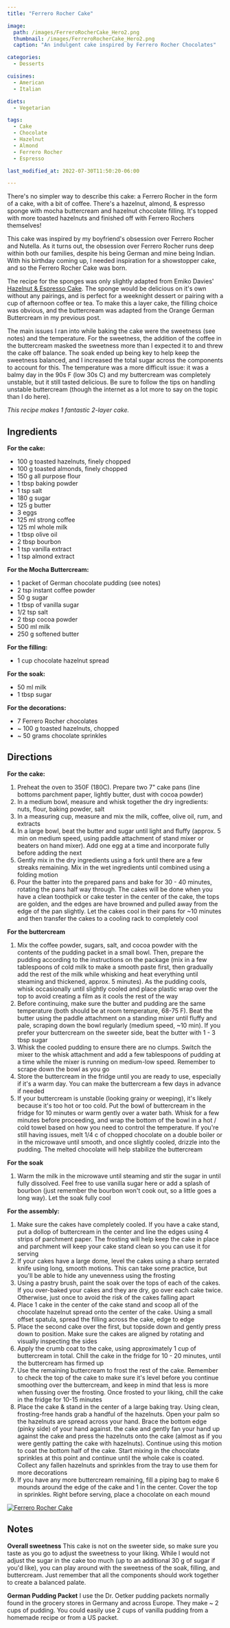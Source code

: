 ```yaml
---
title: "Ferrero Rocher Cake"

image: 
  path: /images/FerreroRocherCake_Hero2.png
  thumbnail: /images/FerreroRocherCake_Hero2.png
  caption: "An indulgent cake inspired by Ferrero Rocher Chocolates"

categories:
  - Desserts

cuisines:
  - American
  - Italian

diets:
  - Vegetarian

tags:
  - Cake
  - Chocolate
  - Hazelnut
  - Almond
  - Ferrero Rocher
  - Espresso

last_modified_at: 2022-07-30T11:50:20-06:00

---
```


<span itemprop="description">
There's no simpler way to describe this cake: a Ferrero Rocher in the form of a cake, with a bit of coffee. There's a hazelnut, almond, & espresso sponge with mocha buttercream and hazelnut chocolate filling. It's topped with more toasted hazelnuts and finished off with Ferrero Rochers themselves!
</span>

This cake was inspired by my boyfriend's obsession over Ferrero Rocher and Nutella. As it turns out, the obsession over Ferrero Rocher runs deep within both our families, despite his being German and mine being Indian. With his birthday coming up, I needed inspiration for a showstopper cake, and so the Ferrero Rocher Cake was born. 

The recipe for the sponges was only slightly adapted from Emiko Davies' [Hazelnut & Espresso Cake][1]. The sponge would be delicious on it's own without any pairings, and is perfect for a weeknight dessert or pairing with a cup of afternoon coffee or tea. To make this a layer cake, the filling choice was obvious, and the buttercream was adapted from the Orange German Buttercream in my previous post. 

The main issues I ran into while baking the cake were the sweetness (see notes) and the temperature. For the sweetness, the addition of the coffee in the buttercream masked the sweetness more than I expected it to and threw the cake off balance. The soak ended up being key to help keep the sweetness balanced, and I increased the total sugar across the components to account for this. The temperature was a more difficult issue: it was a balmy day in the 90s F (low 30s C) and my buttercream was completely unstable, but it still tasted delicious. Be sure to follow the tips on handling unstable buttercream (though the internet as a lot more to say on the topic than I do here). 

*This recipe makes <span itemprop="recipeYield">1</span> fantastic 2-layer cake.*

## Ingredients

**For the cake:**
* <span itemprop="recipeIngredient">100 g toasted hazelnuts, finely chopped</span>
* <span itemprop="recipeIngredient">100 g toasted almonds, finely chopped</span>
* <span itemprop="recipeIngredient">150 g all purpose flour</span>
* <span itemprop="recipeIngredient">1 tbsp baking powder</span>
* <span itemprop="recipeIngredient">1 tsp salt</span>
* <span itemprop="recipeIngredient">180 g sugar</span>
* <span itemprop="recipeIngredient">125 g butter</span>
* <span itemprop="recipeIngredient">3 eggs</span>
* <span itemprop="recipeIngredient">125 ml strong coffee</span>
* <span itemprop="recipeIngredient">125 ml whole milk</span>
* <span itemprop="recipeIngredient">1 tbsp olive oil</span>
* <span itemprop="recipeIngredient">2 tbsp bourbon</span>
* <span itemprop="recipeIngredient">1 tsp vanilla extract</span>
* <span itemprop="recipeIngredient">1 tsp almond extract</span>

**For the Mocha Buttercream:**
* <span itemprop="recipeIngredient">1 packet of German chocolate pudding (see notes)</span>
* <span itemprop="recipeIngredient">2 tsp instant coffee powder</span>
* <span itemprop="recipeIngredient">50 g sugar</span>
* <span itemprop="recipeIngredient">1 tbsp of vanilla sugar</span>
* <span itemprop="recipeIngredient">1/2 tsp salt</span>
* <span itemprop="recipeIngredient">2 tbsp cocoa powder</span>
* <span itemprop="recipeIngredient">500 ml milk</span>
* <span itemprop="recipeIngredient">250 g softened butter</span>

**For the filling:**
* <span itemprop="recipeIngredient">1 cup chocolate hazelnut spread</span>

**For the soak:**
* <span itemprop="recipeIngredient">50 ml milk</span>
* <span itemprop="recipeIngredient">1 tbsp sugar</span>

**For the decorations:**
* <span itemprop="recipeIngredient">7 Ferrero Rocher chocolates</span>
* <span itemprop="recipeIngredient">~ 100 g toasted hazelnuts, chopped</span>
* <span itemprop="recipeIngredient">~ 50 grams chocolate sprinkles</span>


## Directions

**For the cake:**
1. <span itemprop="recipeInstructions">Preheat the oven to 350F (180C). Prepare two 7" cake pans (line bottoms parchment paper, lightly butter, dust with cocoa powder)</span>
2. <span itemprop="recipeInstructions">In a medium bowl, measure and whisk together the dry ingredients: nuts, flour, baking powder, salt</span>
3. <span itemprop="recipeInstructions">In a measuring cup, measure and mix the milk, coffee, olive oil, rum, and extracts</span>
4. <span itemprop="recipeInstructions">In a large bowl, beat the butter and sugar until light and fluffy (approx. 5 min on medium speed, using paddle attachment of stand mixer or beaters on hand mixer). Add one egg at a time and incorporate fully before adding the next</span>
5. <span itemprop="recipeInstructions">Gently mix in the dry ingredients using a fork until there are a few streaks remaining. Mix in the wet ingredients until combined using a folding motion</span>
7. <span itemprop="recipeInstructions">Pour the batter into the prepared pans and bake for 30 - 40 minutes, rotating the pans half way through. The cakes will be done when you have a clean toothpick or cake tester in the center of the cake, the tops are golden, and the edges are have browned and pulled away from the edge of the pan slightly. Let the cakes cool in their pans for ~10 minutes and then transfer the cakes to a cooling rack to completely cool</span>

**For the buttercream**
1. <span itemprop="recipeInstructions">Mix the coffee powder, sugars, salt, and cocoa powder with the contents of the pudding packet in a small bowl. Then, prepare the pudding according to the instructions on the package (mix in a few tablespoons of cold milk to make a smooth paste first, then gradually add the rest of the milk while whisking and heat everything until steaming and thickened, approx. 5 minutes). As the pudding cools, whisk occasionally until slightly cooled and place plastic wrap over the top to avoid creating a film as it cools the rest of the way</span>
2. <span itemprop="recipeInstructions">Before continuing, make sure the butter and pudding are the same temperature (both should be at room temperature, 68-75 F). Beat the butter using the paddle attachment on a standing mixer until fluffy and pale, scraping down the bowl regularly (medium speed, ~10 min). If you prefer your buttercream on the sweeter side, beat the butter with 1 - 3 tbsp sugar</span>
3. <span itemprop="recipeInstructions">Whisk the cooled pudding to ensure there are no clumps. Switch the mixer to the whisk attachment and add a few tablespoons of pudding at a time while the mixer is running on medium-low speed. Remember to scrape down the bowl as you go</span>
4. <span itemprop="recipeInstructions">Store the buttercream in the fridge until you are ready to use, especially if it's a warm day. You can make the buttercream a few days in advance if needed</span>
5. <span itemprop="recipeInstructions">If your buttercream is unstable (looking grainy or weeping), it's likely because it's too hot or too cold. Put the bowl of buttercream in the fridge for 10 minutes or warm gently over a water bath. Whisk for a few minutes before proceeding, and wrap the bottom of the bowl in a hot / cold towel based on how you need to control the temperature. If you're still having issues, melt 1/4 c of chopped chocolate on a double boiler or in the microwave until smooth, and once slightly cooled, drizzle into the pudding. The melted chocolate will help stabilize the buttercream</span>

**For the soak**
1. <span itemprop="recipeInstructions">Warm the milk in the microwave until steaming and stir the sugar in until fully dissolved. Feel free to use vanilla sugar here or add a splash of bourbon (just remember the bourbon won't cook out, so a little goes a long way). Let the soak fully cool</span>

**For the assembly:**
1. <span itemprop="recipeInstructions">Make sure the cakes have completely cooled. If you have a cake stand, put a dollop of buttercream in the center and line the edges using 4 strips of parchment paper. The frosting will help keep the cake in place and parchment will keep your cake stand clean so you can use it for serving</span>
2. <span itemprop="recipeInstructions">If your cakes have a large dome, level the cakes using a sharp serrated knife using long, smooth motions. This can take some practice, but you'll be able to hide any unevenness using the frosting</span> 
3. <span itemprop="recipeInstructions">Using a pastry brush, paint the soak over the tops of each of the cakes. If you over-baked your cakes and they are dry, go over each cake twice. Otherwise, just once to avoid the risk of the cakes falling apart</span>
4. <span itemprop="recipeInstructions">Place 1 cake in the center of the cake stand and scoop all of the chocolate hazelnut spread onto the center of the cake. Using a small offset spatula, spread the filling across the cake, edge to edge</span>
5. <span itemprop="recipeInstructions">Place the second cake over the first, but topside down and gently press down to position. Make sure the cakes are aligned by rotating and visually inspecting the sides</span>
6. <span itemprop="recipeInstructions">Apply the crumb coat to the cake, using approximately 1 cup of buttercream in total. Chill the cake in the fridge for 10 - 20 minutes, until the buttercream has firmed up</span>
7. <span itemprop="recipeInstructions">Use the remaining buttercream to frost the rest of the cake. Remember to check the top of the cake to make sure it's level before you continue smoothing over the buttercream, and keep in mind that less is more when fussing over the frosting. Once frosted to your liking, chill the cake in the fridge for 10-15 minutes</span>
8. <span itemprop="recipeInstructions">Place the cake & stand in the center of a large baking tray. Using clean, frosting-free hands grab a handful of the hazelnuts. Open your palm so the hazelnuts are spread across your hand. Brace the bottom edge (pinky side) of your hand against. the cake and gently fan your hand up against the cake and press the hazelnuts onto the cake (almost as if you were gently patting the cake with hazelnuts). Continue using this motion to coat the bottom half of the cake. Start mixing in the chocolate sprinkles at this point and continue until the whole cake is coated. Collect any fallen hazelnuts and sprinkles from the tray to use them for more decorations</span>
9. <span itemprop="recipeInstructions">If you have any more buttercream remaining, fill a piping bag to make 6 mounds around the edge of the cake and 1 in the center. Cover the top in sprinkles. Right before serving, place a chocolate on each mound</span>


[![Ferrero Rocher Cake](/images/FerreroRocherCake_collage.jpeg)](/images/FerreroRocherCake_collage.jpeg)


## Notes
**Overall sweetness** This cake is not on the sweeter side, so make sure you taste as you go to adjust the sweetness to your liking. While I would not adjust the sugar in the cake too much (up to an additional 30 g of sugar if you'd like), you can play around with the sweetness of the soak, filling, and buttercream. Just remember that all the components should work together to create a balanced palate.  

**German Pudding Packet** I use the Dr. Oetker pudding packets normally found in the grocery stores in Germany and across Europe. They make ~ 2 cups of pudding. You could easily use 2 cups of vanilla pudding from a homemade recipe or from a US packet. 



[1]: https://www.emikodavies.com/hazelnut-and-espresso-cake-for-a-birthday/
